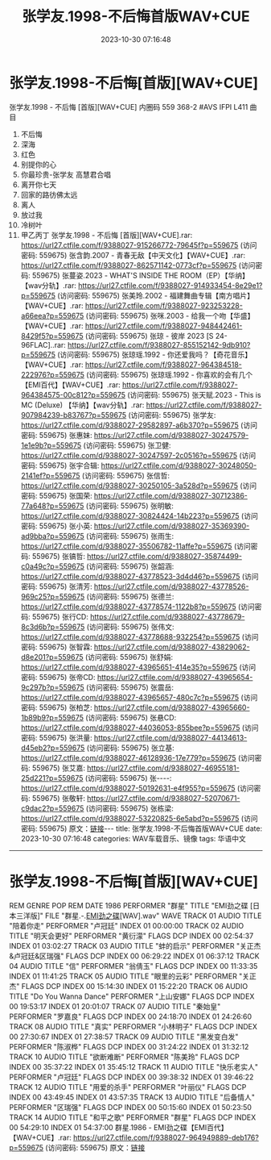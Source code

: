 ﻿---
title: 张学友.1998-不后悔首版WAV+CUE
date: 2023-10-30 07:16:48
categories: WAV车载音乐、镜像
tags: 华语中文
---
# 张学友.1998-不后悔[首版][WAV+CUE]

张学友.1998 - 不后悔 [首版][WAV+CUE]
内圈码 559 368-2 #AVS IFPI L411
曲目
01. 不后悔
02. 深海
03. 红色
04. 别提你的心
05. 你最珍贵-张学友 高慧君合唱
06. 离开你七天
07. 回家的路彷佛太远
08. 离人
09. 放过我
10. 冷树叶
11. 甲乙丙丁
张学友.1998 - 不后悔 [首版][WAV+CUE].rar: https://url27.ctfile.com/f/9388027-915266772-79645f?p=559675
(访问密码: 559675)
张含韵.2007 - 青春无敌【中天文化】【WAV+CUE】.rar: https://url27.ctfile.com/f/9388027-862571142-0773cf?p=559675
(访问密码: 559675)
张蔓姿.2023 - WHAT'S INSIDE THE ROOM（EP）【华纳】【wav分轨】.rar: https://url27.ctfile.com/f/9388027-914933454-8e29e1?p=559675
(访问密码: 559675)
张美玲.2002 - 福建舞曲专辑【南方唱片】【WAV+CUE】.rar: https://url27.ctfile.com/f/9388027-923253228-a66eea?p=559675
(访问密码: 559675)
张咪.2003 - 给我一个吻【华盛】【WAV+CUE】.rar: https://url27.ctfile.com/f/9388027-948442461-8429f5?p=559675
(访问密码: 559675)
张琼 - 彼岸 2023 [S 24-96FLAC]..rar: https://url27.ctfile.com/f/9388027-855152142-9db910?p=559675
(访问密码: 559675)
张琼瑶.1992 - 你还爱我吗？【奇花音乐】【WAV+CUE】.rar: https://url27.ctfile.com/f/9388027-964384518-222976?p=559675
(访问密码: 559675)
张琼瑶.1992 - 你喜欢的会有几个【EMI百代】【WAV+CUE】.rar: https://url27.ctfile.com/f/9388027-964384575-00c812?p=559675
(访问密码: 559675)
张天赋.2023 - This is MC (Deluxe) 【华纳】【wav分轨】.rar: https://url27.ctfile.com/f/9388027-907984239-b83767?p=559675
(访问密码: 559675)
张学友: https://url27.ctfile.com/d/9388027-29582897-a6b370?p=559675
(访问密码: 559675)
张惠妹: https://url27.ctfile.com/d/9388027-30247579-1e1e9b?p=559675
(访问密码: 559675)
张卫健: https://url27.ctfile.com/d/9388027-30247597-2c0516?p=559675
(访问密码: 559675)
张宇合辑: https://url27.ctfile.com/d/9388027-30248050-2141ef?p=559675
(访问密码: 559675)
张信哲: https://url27.ctfile.com/d/9388027-30250105-3a528d?p=559675
(访问密码: 559675)
张国荣: https://url27.ctfile.com/d/9388027-30712386-77a648?p=559675
(访问密码: 559675)
张明敏: https://url27.ctfile.com/d/9388027-30824424-14b223?p=559675
(访问密码: 559675)
张小英: https://url27.ctfile.com/d/9388027-35369390-ad9bba?p=559675
(访问密码: 559675)
张雨生: https://url27.ctfile.com/d/9388027-35506782-11affe?p=559675
(访问密码: 559675)
张镐哲: https://url27.ctfile.com/d/9388027-35874499-c0a49c?p=559675
(访问密码: 559675)
张韶涵: https://url27.ctfile.com/d/9388027-43778523-3d4d46?p=559675
(访问密码: 559675)
张清芳: https://url27.ctfile.com/d/9388027-43778526-969c25?p=559675
(访问密码: 559675)
张德兰: https://url27.ctfile.com/d/9388027-43778574-1122b8?p=559675
(访问密码: 559675)
张行CD: https://url27.ctfile.com/d/9388027-43778679-8c3d6b?p=559675
(访问密码: 559675)
张伟文: https://url27.ctfile.com/d/9388027-43778688-932254?p=559675
(访问密码: 559675)
张智霖: https://url27.ctfile.com/d/9388027-43829062-d8e201?p=559675
(访问密码: 559675)
张舒娟: https://url27.ctfile.com/d/9388027-43965651-414e35?p=559675
(访问密码: 559675)
张帝CD: https://url27.ctfile.com/d/9388027-43965654-9c297b?p=559675
(访问密码: 559675)
张震岳: https://url27.ctfile.com/d/9388027-43965657-480c7c?p=559675
(访问密码: 559675)
张柏芝: https://url27.ctfile.com/d/9388027-43965660-1b89b9?p=559675
(访问密码: 559675)
张悬CD: https://url27.ctfile.com/d/9388027-44036053-855bee?p=559675
(访问密码: 559675)
张洪量: https://url27.ctfile.com/d/9388027-44134613-d45eb2?p=559675
(访问密码: 559675)
张立基: https://url27.ctfile.com/d/9388027-46128936-17e779?p=559675
(访问密码: 559675)
张艾嘉: https://url27.ctfile.com/d/9388027-46955181-25d221?p=559675
(访问密码: 559675)
张----: https://url27.ctfile.com/d/9388027-50192631-e4f955?p=559675
(访问密码: 559675)
张敬轩: https://url27.ctfile.com/d/9388027-52070671-c9dac2?p=559675
(访问密码: 559675)
张栋梁: https://url27.ctfile.com/d/9388027-53220825-6e5abd?p=559675
(访问密码: 559675)
原文：[链接](https://blog.sina.com.cn/s/blog_1647c7e76010313oa.html)---
title: 张学友.1998-不后悔首版WAV+CUE
date: 2023-10-30 07:16:48
categories: WAV车载音乐、镜像
tags: 华语中文
---
# 张学友.1998-不后悔[首版][WAV+CUE]

REM GENRE POP
REM DATE 1986
PERFORMER "群星"
TITLE "EMI劲之碟 [日本三洋版]"
FILE "群星.-.[EMI劲之碟](1986)[WAV].wav" WAVE
TRACK 01 AUDIO
TITLE "陪着你走"
PERFORMER "卢冠廷"
INDEX 01 00:00:00
TRACK 02 AUDIO
TITLE "明天会更好"
PERFORMER "黄衍濛"
FLAGS DCP
INDEX 00 02:54:37
INDEX 01 03:02:27
TRACK 03 AUDIO
TITLE "蚌的启示"
PERFORMER "关正杰&卢冠廷&区瑞强"
FLAGS DCP
INDEX 00 06:29:22
INDEX 01 06:37:12
TRACK 04 AUDIO
TITLE "信"
PERFORMER "翁倩玉"
FLAGS DCP
INDEX 00 11:33:35
INDEX 01 11:41:25
TRACK 05 AUDIO
TITLE "眼里的云彩"
PERFORMER "关正杰"
FLAGS DCP
INDEX 00 15:14:30
INDEX 01 15:22:20
TRACK 06 AUDIO
TITLE "Do You Wanna Dance"
PERFORMER "上山安娜"
FLAGS DCP
INDEX 00 19:53:17
INDEX 01 20:01:07
TRACK 07 AUDIO
TITLE "秦始皇"
PERFORMER "罗嘉良"
FLAGS DCP
INDEX 00 24:18:70
INDEX 01 24:26:60
TRACK 08 AUDIO
TITLE "真实"
PERFORMER "小林明子"
FLAGS DCP
INDEX 00 27:30:67
INDEX 01 27:38:57
TRACK 09 AUDIO
TITLE "黑发变白发"
PERFORMER "陈淑桦"
FLAGS DCP
INDEX 00 31:24:22
INDEX 01 31:32:12
TRACK 10 AUDIO
TITLE "欲断难断"
PERFORMER "陈美玲"
FLAGS DCP
INDEX 00 35:37:22
INDEX 01 35:45:12
TRACK 11 AUDIO
TITLE "快乐老实人"
PERFORMER "卢冠廷"
FLAGS DCP
INDEX 00 39:38:32
INDEX 01 39:46:22
TRACK 12 AUDIO
TITLE "用爱的杀手"
PERFORMER "叶丽仪"
FLAGS DCP
INDEX 00 43:49:45
INDEX 01 43:57:35
TRACK 13 AUDIO
TITLE "后备情人"
PERFORMER "区瑞强"
FLAGS DCP
INDEX 00 50:15:60
INDEX 01 50:23:50
TRACK 14 AUDIO
TITLE "和平之歌"
PERFORMER "群星"
FLAGS DCP
INDEX 00 54:29:10
INDEX 01 54:37:00
群星.1986 - EMI劲之碟【EMI百代】【WAV+CUE】.rar: https://url27.ctfile.com/f/9388027-964949889-deb176?p=559675
(访问密码: 559675)
原文：[链接](https://blog.sina.com.cn/s/blog_1647c7e76010313oa.html)